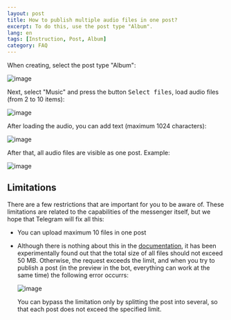 ```yaml
---
layout: post
title: How to publish multiple audio files in one post?
excerpt: To do this, use the post type "Album".
lang: en
tags: [Instruction, Post, Album]
category: FAQ
---
```


When creating, select the post type "Album":

![image](https://user-images.githubusercontent.com/24430718/131265107-995b2686-3f77-48ff-9759-cd6ce8e596b4.png)

Next, select "Music" and press the button <kbd>Select files</kbd>, load audio files (from 2 to 10 items):

![image](https://user-images.githubusercontent.com/24430718/131265139-14381998-8e23-4526-9426-dd51b82f113a.png)

After loading the audio, you can add text (maximum 1024 characters):

![image](https://user-images.githubusercontent.com/24430718/131265209-e130b1f7-81cb-4038-8fc1-b3ac1ffacdcd.png)

After that, all audio files are visible as one post. Example:

![image](https://user-images.githubusercontent.com/24430718/131265246-23fa9c75-cb7b-4ccb-88c9-fe72ade315b1.png)

## Limitations

There are a few restrictions that are important for you to be aware of. These limitations are related to the capabilities of the messenger itself, but we hope that Telegram will fix all this:

* You can upload maximum 10 files in one post

* Although there is nothing about this in the [documentation](https://core.telegram.org/bots/api#sendmediagroup), it has been experimentally found out that the total size of all files should not exceed 50 MB. Otherwise, the request exceeds the limit, and when you try to publish a post (in the preview in the bot, everything can work at the same time) the following error occurrs:

  ![image](https://user-images.githubusercontent.com/24430718/131265380-c51aba6e-189d-45b0-bb81-fe33f6faaed5.png)

  You can bypass the limitation only by splitting the post into several, so that each post does not exceed the specified limit.
